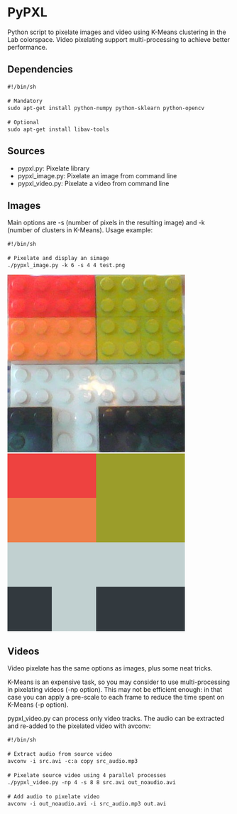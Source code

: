 PyPXL
=====

Python script to pixelate images and video using K-Means clustering in the
Lab colorspace. Video pixelating support multi-processing to achieve
better performance.

Dependencies
------------

	#!/bin/sh

	# Mandatory
	sudo apt-get install python-numpy python-sklearn python-opencv

	# Optional
	sudo apt-get install libav-tools

Sources
-------

- pypxl.py: Pixelate library
- pypxl_image.py: Pixelate an image from command line
- pypxl_video.py: Pixelate a video from command line

Images
------

Main options are -s (number of pixels in the resulting image) and -k
(number of clusters in K-Means). Usage example:

	#!/bin/sh

	# Pixelate and display an simage
	./pypxl_image.py -k 6 -s 4 4 test.png

![Test image](test.png)
![Pixelate result](test_pxl.png)

Videos
------

Video pixelate has the same options as images, plus some neat tricks.

K-Means is an expensive task, so you may consider to use multi-processing in
pixelating videos (-np option). This may not be efficient enough: in that case
you can apply a pre-scale to each frame to reduce the time spent on K-Means
(-p option).

pypxl_video.py can process only video tracks. The audio can be extracted and
re-added to the pixelated video with avconv:

	#!/bin/sh

	# Extract audio from source video
	avconv -i src.avi -c:a copy src_audio.mp3

	# Pixelate source video using 4 parallel processes
	./pypxl_video.py -np 4 -s 8 8 src.avi out_noaudio.avi

	# Add audio to pixelate video
	avconv -i out_noaudio.avi -i src_audio.mp3 out.avi

